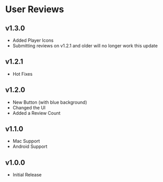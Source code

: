 # User Reviews
## v1.3.0
* Added Player Icons 
* Submitting reviews on v1.2.1 and older will no longer work this update
## v1.2.1
* Hot Fixes
## v1.2.0
* New Button (with blue background)
* Changed the UI
* Added a Review Count
## v1.1.0
* Mac Support
* Android Support
## v1.0.0
* Initial Release